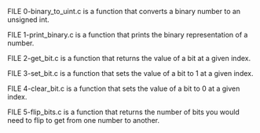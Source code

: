 FILE 0-binary_to_uint.c is a function that converts a binary number to an unsigned int.

FILE 1-print_binary.c is a function that prints the binary representation of a number.

FILE 2-get_bit.c is a function that returns the value of a bit at a given index.

FILE 3-set_bit.c is a function that sets the value of a bit to 1 at a given index.

FILE 4-clear_bit.c is a function that sets the value of a bit to 0 at a given index.

FILE 5-flip_bits.c is a function that returns the number of bits you would need to flip to get from one number to another. 
